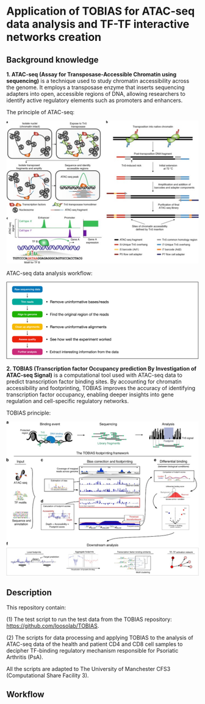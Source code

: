 # Application of TOBIAS for ATAC-seq data analysis and TF-TF interactive networks creation

## Background knowledge

**1. ATAC-seq (Assay for Transposase-Accessible Chromatin using sequencing)** is a technique used to study chromatin accessibility across the genome. It employs a transposase enzyme that inserts sequencing adapters into open, accessible regions of DNA, allowing researchers to identify active regulatory elements such as promoters and enhancers. 

The principle of ATAC-seq:

<img src="figures/ATAC-seq_principle.svg" alt="ATAC-seq principle" width="800">

ATAC-seq data analysis workflow:

<img src="figures/ATAC-seq_data_analysis_workflow.svg" alt="TOBIAS workflow" width="800">

**2. TOBIAS (Transcription factor Occupancy prediction By Investigation of ATAC-seq Signal)** is a computational tool used with ATAC-seq data to predict transcription factor binding sites. By accounting for chromatin accessibility and footprinting, TOBIAS improves the accuracy of identifying transcription factor occupancy, enabling deeper insights into gene regulation and cell-specific regulatory networks.

TOBIAS principle:

<img src="figures/TOBIAS_principle.svg" alt="TOBIAS principle" width="800">

## Description
This repository contain:

(1) The test script to run the test data from the TOBIAS repository: https://github.com/loosolab/TOBIAS.

(2) The scripts for data processing and applying TOBIAS to the analysis of ATAC-seq data of the health and patient CD4 and CD8 cell samples to decipher TF-binding regulatory mechanism responsible for Psoriatic Arthritis (PsA).

All the scripts are adapted to The University of Manchester CFS3 (Computational Share Facility 3).

## Workflow
